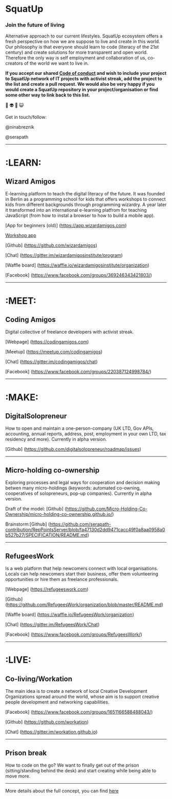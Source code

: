 # SquatUp

### Join the future of living

Alternative approach to our current lifestyles. SquatUp ecosystem offers a fresh perspective on how we are suppose to live and create in this world.
Our philosophy is that everyone should learn to code (literacy of the 21st century) and create solutions for more transparent and open world. Therefore the only way is self employment and collaboration of us, co-creators of the world we want to live in.

**If you accept our shared [Code of conduct](http://berlincodeofconduct.org/) and wish to include your project to SquatUp network of IT projects with activist streak, add the project to the list and create a pull request. We would also be very happy if you would create a SquatUp repository in your project/organisation or find some other way to link back to this list.**

👻 👽 🤖 😺

Get in touch/follow:

@ninabreznik

@serapath

---

# :LEARN:

## Wizard Amigos
E-learning platform to teach the digital literacy of the future. It was founded in Berlin as a programming school for kids that offers workshops to connect kids from different backgrounds through programming wizardry. A year later it transformed into an international e-learning platfrom for teaching JavaScript (from how to instal a browser to how to build a mobile app).

[App for beginners (old)] (https://app.wizardamigos.com)

[Workshop app](http://wizardamigos.com/workshop_app/)

[Github] (https://github.com/wizardamigos)

[Chat] (https://gitter.im/wizardamigosinstitute/program)

[Waffle board] (https://waffle.io/wizardamigosinstitute/organization)

[Facebook] (https://www.facebook.com/groups/369246343421803/)

---

# :MEET:


## Coding Amigos
Digital collective of freelance developers with activist streak.

[Webpage] (https://codingamigos.com)

[Meetup] (https://meetup.com/codingamigos)

[Chat] (https://gitter.im/codingamigos/chat)

[Facebook] (https://www.facebook.com/groups/220387124998784/)

---

# :MAKE:

## DigitalSolopreneur
How to open and maintain a one-person-company (UK LTD, Gov APIs, accounting, annual reports, address, post, employment in your own LTD, tax residency and more). Currently in alpha version. 

[Github] (https://github.com/digitalsolopreneur/roadmap/issues)

---

## Micro-holding co-ownership
Exploring processes and legal ways for cooperation and decision making betwen many micro-holdings (keywords: automated co-owning, cooperatives of solopreneurs, pop-up companies). Currently in alpha version. 

Draft of the model:
[Github] (https://github.com/Micro-Holding-Co-Ownership/micro-holding-co-ownership.github.io/)

Brainstorm:[Github] 
(https://github.com/serapath-contribution/RepPointsServer/blob/fa47130d2dd9471cacc49f0a8aa0958a0b527b27/SPECIFICATION/README.md)

---

## RefugeesWork
Is a web platform that help newcomers connect with local organisations.  Locals can help newcomers start their business, offer them volunteering opportunities or hire them as freelance professionals.

[Webpage] (https://refugeeswork.com)

[Github] (https://github.com/RefugeesWork/organization/blob/master/README.md)

[Waffle board] (https://waffle.io/RefugeesWork/organization)

[Chat] (https://gitter.im/RefugeesWork/Chat)

[Facebook] (https://www.facebook.com/groups/RefugeesWork/)

---

# :LIVE:

## Co-living/Workation 
The main idea is to create a network of local Creative Development Organizations spread around the world, whose aim is to support creative people development and networking capabilities.

[Facebook] (https://www.facebook.com/groups/1651166588488043/)

[Github] (https://github.com/workation)

[Chat] (https://gitter.im/workation.github.io)

---

## Prison break
How to code on the go? We want to finally get out of the prison (sitting/standing behind the desk) and start creating while being able to move more. 

---

More details about the full concept, you can find [here](https://github.com/wizardamigosinstitute/organization/blob/master/README.md)
